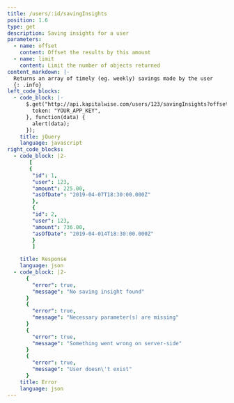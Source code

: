 ```yaml
---
title: /users/:id/savingInsights
position: 1.6
type: get
description: Saving insights for a user
parameters:
  - name: offset
    content: Offset the results by this amount
  - name: limit
    content: Limit the number of objects returned
content_markdown: |-
  Returns an array of timely (eg. weekly) savings made by the user
  {: .info}
left_code_blocks:
  - code_block: |-
      $.get("http://api.kapitalwise.com/users/123/savingInsights?offset=0&limit=10", {
        token: "YOUR_APP_KEY",
      }, function(data) {
        alert(data);
      });
    title: jQuery
    language: javascript
right_code_blocks:
  - code_block: |2-
       [
       {
        "id": 1,
        "user": 123,
        "amount": 225.00,
        "asOfDate": "2019-04-07T18:30:00.000Z"
        },
        {
        "id": 2,
        "user": 123,
        "amount": 736.00,
        "asOfDate": "2019-04-014T18:30:00.000Z"
        }
        ]

    title: Response
    language: json
  - code_block: |2-
      {
        "error": true,
        "message": "No saving insight found"
      }
      {
        "error": true,
        "message": "Necessary parameter(s) are missing"
      }
      {
        "error": true,
        "message": "Something went wrong on server-side"
      }
      {
        "error": true,
        "message": "User doesn\'t exist"
      }
    title: Error
    language: json
---
```

